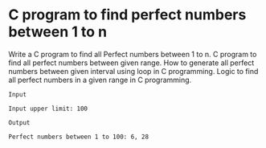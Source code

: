 # C program to find perfect numbers between 1 to n

Write a C program to find all Perfect numbers between 1 to n. C program to find all perfect numbers between given range. How to generate all perfect numbers between given interval using loop in C programming. Logic to find all perfect numbers in a given range in C programming.

```
Input

Input upper limit: 100

Output

Perfect numbers between 1 to 100: 6, 28
```
